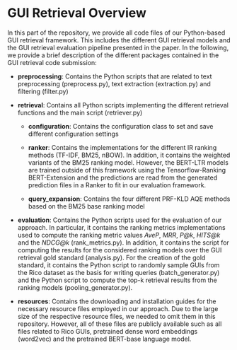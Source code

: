 # GUI Retrieval Overview

  

In this part of the repository, we provide all code files of our Python-based GUI retrieval framework. This includes the different GUI retrieval models and the GUI retrieval evaluation pipeline presented in the paper. In the following, we provide a brief description of the different packages contained in the GUI retrieval code submission:

  

-  **preprocessing**: Contains the Python scripts that are related to text preprocessing (preprocess.py), text extraction (extraction.py) and filtering (filter.py)

-  **retrieval**: Contains all Python scripts implementing the different retrieval functions and the main script (retriever.py)

	-  **configuration**: Contains the configuration class to set and save different configuration settings

	-  **ranker**: Contains the implementations for the different IR ranking methods (TF-IDF, BM25, nBOW). In addition, it contains the weighted variants of the BM25 ranking model. However, the BERT-LTR models are trained outside of this framework using the Tensorflow-Ranking BERT-Extension and the predictions are read from the generated prediction files in a Ranker to fit in our evaluation framework.

	-  **query_expansion**: Contains the four different PRF-KLD AQE methods based on the BM25 base ranking model

-  **evaluation**: Contains the Python scripts used for the evaluation of our approach. In particular, it contains the ranking metrics implementations used to compute the ranking metric values *AveP*, *MRR*, *P@k*, *HITS@k* and the *NDCG@k* (rank_metrics.py). In addition, it contains the script for computing the results for the considered ranking models over the GUI retrieval gold standard (analysis.py). For the creation of the gold standard, it contains the Python script to randomly sample GUIs from the Rico dataset as the basis for writing queries (batch_generator.py) and the Python script to compute the top-k retrieval results from the ranking models (pooling_generator.py).

- **resources**: Contains the downloading and installation guides for the necessary resource files employed in our approach. Due to the large size of the respective resource files, we needed to omit them in this repository. However, all of these files are publicly available such as all files related to Rico GUIs, pretrained dense word embeddings (word2vec) and the pretrained BERT-base language model.